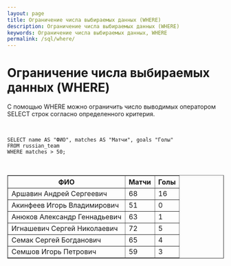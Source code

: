 ```yaml
---
layout: page
title: Ограничение числа выбираемых данных (WHERE)
description: Ограничение числа выбираемых данных (WHERE)
keywords: Ограничение числа выбираемых данных, WHERE
permalink: /sql/where/
---
```


# Ограничение числа выбираемых данных (WHERE)

С помощью WHERE можно ограничить число выводимых оператором SELECT строк согласно определенного критерия.

<br/>

    SELECT name AS "ФИО", matches AS "Матчи", goals "Голы"
    FROM russian_team
    WHERE matches > 50;

<br/>

<TABLE BORDER="1">
<TR><TH>&#1060;&#1048;&#1054;</TH><TH>&#1052;&#1072;&#1090;&#1095;&#1080;</TH><TH>&#1043;&#1086;&#1083;&#1099;</TH></TR>
<TR><TD>&#1040;&#1088;&#1096;&#1072;&#1074;&#1080;&#1085; &#1040;&#1085;&#1076;&#1088;&#1077;&#1081; &#1057;&#1077;&#1088;&#1075;&#1077;&#1077;&#1074;&#1080;&#1095;</TD><TD>68</TD><TD>16</TD></TR>
<TR><TD>&#1040;&#1082;&#1080;&#1085;&#1092;&#1077;&#1077;&#1074; &#1048;&#1075;&#1086;&#1088;&#1100; &#1042;&#1083;&#1072;&#1076;&#1080;&#1084;&#1080;&#1088;&#1086;&#1074;&#1080;&#1095;</TD><TD>51</TD><TD>0</TD></TR>
<TR><TD>&#1040;&#1085;&#1102;&#1082;&#1086;&#1074; &#1040;&#1083;&#1077;&#1082;&#1089;&#1072;&#1085;&#1076;&#1088; &#1043;&#1077;&#1085;&#1085;&#1072;&#1076;&#1100;&#1077;&#1074;&#1080;&#1095;</TD><TD>63</TD><TD>1</TD></TR>
<TR><TD>&#1048;&#1075;&#1085;&#1072;&#1096;&#1077;&#1074;&#1080;&#1095; &#1057;&#1077;&#1088;&#1075;&#1077;&#1081; &#1053;&#1080;&#1082;&#1086;&#1083;&#1072;&#1077;&#1074;&#1080;&#1095;</TD><TD>72</TD><TD>5</TD></TR>
<TR><TD>&#1057;&#1077;&#1084;&#1072;&#1082; &#1057;&#1077;&#1088;&#1075;&#1077;&#1081; &#1041;&#1086;&#1075;&#1076;&#1072;&#1085;&#1086;&#1074;&#1080;&#1095;</TD><TD>65</TD><TD>4</TD></TR>
<TR><TD>&#1057;&#1077;&#1084;&#1096;&#1086;&#1074; &#1048;&#1075;&#1086;&#1088;&#1100; &#1055;&#1077;&#1090;&#1088;&#1086;&#1074;&#1080;&#1095;</TD><TD>59</TD><TD>3</TD></TR>
</TABLE>
